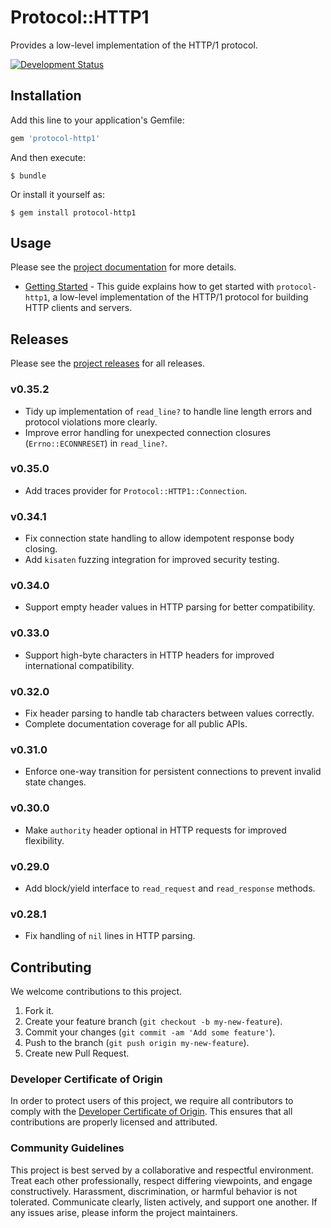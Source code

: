 # Protocol::HTTP1

Provides a low-level implementation of the HTTP/1 protocol.

[![Development Status](https://github.com/socketry/protocol-http1/workflows/Test/badge.svg)](https://github.com/socketry/protocol-http1/actions?workflow=Test)

## Installation

Add this line to your application's Gemfile:

``` ruby
gem 'protocol-http1'
```

And then execute:

    $ bundle

Or install it yourself as:

    $ gem install protocol-http1

## Usage

Please see the [project documentation](https://socketry.github.io/protocol-http1/) for more details.

  - [Getting Started](https://socketry.github.io/protocol-http1/guides/getting-started/index) - This guide explains how to get started with `protocol-http1`, a low-level implementation of the HTTP/1 protocol for building HTTP clients and servers.

## Releases

Please see the [project releases](https://socketry.github.io/protocol-http1/releases/index) for all releases.

### v0.35.2

  - Tidy up implementation of `read_line?` to handle line length errors and protocol violations more clearly.
  - Improve error handling for unexpected connection closures (`Errno::ECONNRESET`) in `read_line?`.

### v0.35.0

  - Add traces provider for `Protocol::HTTP1::Connection`.

### v0.34.1

  - Fix connection state handling to allow idempotent response body closing.
  - Add `kisaten` fuzzing integration for improved security testing.

### v0.34.0

  - Support empty header values in HTTP parsing for better compatibility.

### v0.33.0

  - Support high-byte characters in HTTP headers for improved international compatibility.

### v0.32.0

  - Fix header parsing to handle tab characters between values correctly.
  - Complete documentation coverage for all public APIs.

### v0.31.0

  - Enforce one-way transition for persistent connections to prevent invalid state changes.

### v0.30.0

  - Make `authority` header optional in HTTP requests for improved flexibility.

### v0.29.0

  - Add block/yield interface to `read_request` and `read_response` methods.

### v0.28.1

  - Fix handling of `nil` lines in HTTP parsing.

## Contributing

We welcome contributions to this project.

1.  Fork it.
2.  Create your feature branch (`git checkout -b my-new-feature`).
3.  Commit your changes (`git commit -am 'Add some feature'`).
4.  Push to the branch (`git push origin my-new-feature`).
5.  Create new Pull Request.

### Developer Certificate of Origin

In order to protect users of this project, we require all contributors to comply with the [Developer Certificate of Origin](https://developercertificate.org/). This ensures that all contributions are properly licensed and attributed.

### Community Guidelines

This project is best served by a collaborative and respectful environment. Treat each other professionally, respect differing viewpoints, and engage constructively. Harassment, discrimination, or harmful behavior is not tolerated. Communicate clearly, listen actively, and support one another. If any issues arise, please inform the project maintainers.
